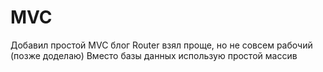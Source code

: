 # MVC
Добавил простой MVC блог
Router взял проще, но не совсем рабочий (позже доделаю)
Вместо базы данных использую простой массив
